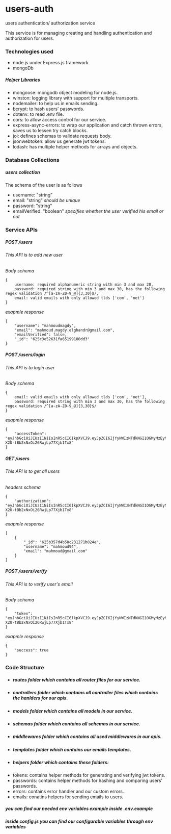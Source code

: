 # users-auth
users authentication/ authorization service

This service is for managing creating and handling authentication and authorization for users.

### Technologies used
- node.js under Express.js framework
- mongoDb
##### Helper Libraries
- mongoose: mongodb object modeling for node.js.
- winston: logging library with support for multiple transports.
- nodemailer: to help us in emails sending.
- bcrypt: to hash users' passwords.
- dotenv: to read .env file.
- cors: to allow access control for our service.
- express-async-errors: to wrap our application and catch thrown errors, saves us to lessen try catch blocks. 
- joi: defines schemas to validate requests body.
- jsonwebtoken: allow us generate jwt tokens.
- lodash: has multiple helper methods for arrays and objects.

### Database Collections
##### users collection
The schema of the user is as follows
- username: "string"
- email: "string" *should be unique*
- password: "string"
- emailVerified: "boolean" *specifies whether the user verified his email or not*
 
### Service APIs
##### POST   /users
###### This API is to add new user
*Body schema* 
```
{
    username: required alphanumeric string with min 3 and max 20,
    password: required string with min 3 and max 30, has the following regex validation /^[a-zA-Z0-9_@]{3,30}$/,
    email: valid emails with only allowed tlds ['com', 'net']
}
```
*exapmle response*
```
{
    "username": "mahmoudmagdy",
    "email": "mahmoud.magdy.elghandr@gmail.com",
    "emailVerified": false,
    "_id": "625c3e52631fa65199180dd3"
}
```

##### POST   /users/login
###### This API is to login user
*Body schema* 
```
{
    email: valid emails with only allowed tlds ['com', 'net'],
    password: required string with min 3 and max 30, has the following regex validation /^[a-zA-Z0-9_@]{3,30}$/
}
```
*exapmle response*
```
{
    "accessToken": "eyJhbGciOiJIUzI1NiIsInR5cCI6IkpXVCJ9.eyJpZCI6IjYyNWIzNTdkNGI1OGMyMzEyNzFiMDI0ZSIsImlhdCI6MTY1MDIxMjUxMiwiZXhwIjoxNjUwMjE2MTEyfQ.ZnVIqbEjJOiLN-X2U-tBb2xNxOi26RwjLp77Xjb1Tx8"
}
```

##### GET   /users
###### This API is to get all users
*headers schema* 
```
{
    "authorization": "eyJhbGciOiJIUzI1NiIsInR5cCI6IkpXVCJ9.eyJpZCI6IjYyNWIzNTdkNGI1OGMyMzEyNzFiMDI0ZSIsImlhdCI6MTY1MDIxMjUxMiwiZXhwIjoxNjUwMjE2MTEyfQ.ZnVIqbEjJOiLN-X2U-tBb2xNxOi26RwjLp77Xjb1Tx8"
}
```
*exapmle response*
```
[
    {
        "_id": "625b357d4b58c231271b024e",
        "username": "mahmoud94",
        "email": "mahmoud@gmail.com"
    }
]
```

##### POST   /users/verify
###### This API is to verify user's email
*Body schema* 
```
{
    "token": "eyJhbGciOiJIUzI1NiIsInR5cCI6IkpXVCJ9.eyJpZCI6IjYyNWIzNTdkNGI1OGMyMzEyNzFiMDI0ZSIsImlhdCI6MTY1MDIxMjUxMiwiZXhwIjoxNjUwMjE2MTEyfQ.ZnVIqbEjJOiLN-X2U-tBb2xNxOi26RwjLp77Xjb1Tx8"
}
```
*exapmle response*
```
{
    "success": true
}
```

### Code Structure
- ##### routes folder which contains all router files for our service.
- ##### controllers folder which contains all controller files which contains the hanlders for our apis.
- ##### models folder which contains all models in our service.
- ##### schemas folder which contains all schemas in our service.
- ##### middlewares folder which contains all used middlewares in our apis.
- ##### templates folder which contains our emails templates.
- ##### helpers folder which contains these folders:
- tokens: contains helper methods for generating and verifying jwt tokens.
- passwords: contains helper methods for hashing and comparing users' passwords. 
- errors: contains error handler and our custom errors.
- emails: conatins helpers for sending emails to users.

##### you can find our needed env variables example inside .env.example

##### inside config.js you can find our configurable variables through env variables




